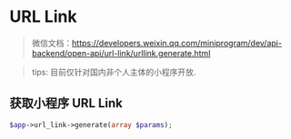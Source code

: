# URL Link

> 微信文档：https://developers.weixin.qq.com/miniprogram/dev/api-backend/open-api/url-link/urllink.generate.html

> tips: 目前仅针对国内非个人主体的小程序开放.

## 获取小程序 URL Link

```php
$app->url_link->generate(array $params);
```